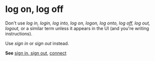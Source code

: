 # log on, log off

Don't use *log in, login, log into, log on, logon, log onto, log off, log out, logout,* or a similar term unless it 
appears in the UI (and you're writing instructions). 

Use *sign in* or *sign out* instead.

**See** [sign in, sign out](../s/sign-in-sign-out.md), [connect](../c/connect.md)
